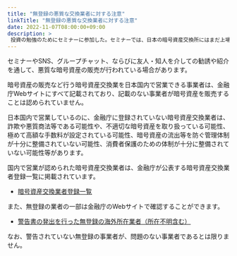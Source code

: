 ```yaml
---
title: "無登録の悪質な交換業者に対する注意"
linkTitle: "無登録の悪質な交換業者に対する注意"
date: 2022-11-07T08:00:00+09:00
description: >
 投資の勉強のためにセミナーに参加した。セミナーでは、日本の暗号資産交換所にはまだ上場しておらず、これから高成長が見込まれるらしい暗号資産が紹介されていた。セミナー参加者に限定してその暗号資産を販売するとのことだったので、購入を申し込んだ。その後、購入した暗号資産の価格が上昇し利益が出たので、売却して日本円残高の出金を請求したが、いつまでも応じてもらえない。
---
```


セミナーやSNS、グループチャット、ならびに友人・知人を介しての勧誘や紹介を通して、悪質な暗号資産の販売が行われている場合があります。

暗号資産の販売など行う暗号資産交換業を日本国内で営業できる事業者は、金融庁Webサイトにすべて記載されており、記載のない事業者が暗号資産を販売することは認められていません。

日本国内で営業しているのに、金融庁に登録されていない暗号資産交換業者は、詐欺や悪質商法等である可能性や、不適切な暗号資産を取り扱っている可能性、極めて高額な手数料が設定されている可能性、暗号資産の流出等を防ぐ管理体制が十分に整備されていない可能性、消費者保護のための体制が十分に整備されていない可能性等があります。

国内で営業が認められた暗号資産交換業者は、金融庁が公表する暗号資産交換業者登録一覧に掲載されています。

- [暗号資産交換業者登録一覧](https://www.fsa.go.jp/menkyo/menkyoj/kasoutuka.pdf)

また、無登録の業者の一部は金融庁のWebサイトで確認することができます。

- [警告書の発出を行った無登録の海外所在業者（所在不明含む）](https://www.fsa.go.jp/policy/virtual_currency/kasoutsuka_mutouroku.pdf)

なお、警告されていない無登録の事業者が、問題のない事業者であるとは限りません。
